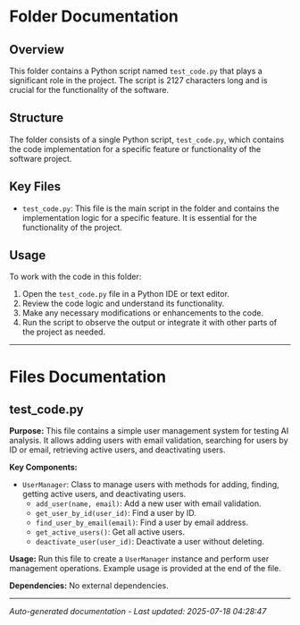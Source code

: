 # Folder Documentation

## Overview
This folder contains a Python script named `test_code.py` that plays a significant role in the project. The script is 2127 characters long and is crucial for the functionality of the software.

## Structure
The folder consists of a single Python script, `test_code.py`, which contains the code implementation for a specific feature or functionality of the software project.

## Key Files
- `test_code.py`: This file is the main script in the folder and contains the implementation logic for a specific feature. It is essential for the functionality of the project.

## Usage
To work with the code in this folder:
1. Open the `test_code.py` file in a Python IDE or text editor.
2. Review the code logic and understand its functionality.
3. Make any necessary modifications or enhancements to the code.
4. Run the script to observe the output or integrate it with other parts of the project as needed.

---

# Files Documentation

## test_code.py

**Purpose:** This file contains a simple user management system for testing AI analysis. It allows adding users with email validation, searching for users by ID or email, retrieving active users, and deactivating users.

**Key Components:**
- `UserManager`: Class to manage users with methods for adding, finding, getting active users, and deactivating users.
  - `add_user(name, email)`: Add a new user with email validation.
  - `get_user_by_id(user_id)`: Find a user by ID.
  - `find_user_by_email(email)`: Find a user by email address.
  - `get_active_users()`: Get all active users.
  - `deactivate_user(user_id)`: Deactivate a user without deleting.

**Usage:** Run this file to create a `UserManager` instance and perform user management operations. Example usage is provided at the end of the file.

**Dependencies:** No external dependencies.

---
*Auto-generated documentation - Last updated: 2025-07-18 04:28:47*

